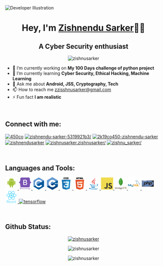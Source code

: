 <img width="100%" height="350" alt="Developer Illustration" src="https://media-exp2.licdn.com/dms/image/C5112AQF9a-hvzWn8uA/article-cover_image-shrink_600_2000/0/1574956586430?e=1663200000&v=beta&t=MC4wANQX8uIgE5pKU44_jzotKp80TV43db02OgUM6jE"/>
<br />

# <p align="center"> Hey, I'm [Zishnendu Sarker](https://dhruba-datta.netlify.app)👋🏻

<h2 align="center"> A Cyber Security enthusiast </h2>

<p align="center"> <img src="https://komarev.com/ghpvc/?username=zishnusarker&label=Profile%20views&color=0e75b6&style=flat" alt="zishnusarker" /> </p>

* 🔭 I’m currently working on **My 100 Days challenge of python project**
* 🌱 I’m currently learning **Cyber Security, Ethical Hacking, Machine Learning**
* 💬 Ask me about **Android, JSS, Cryptography, Tech**
* 📫 How to reach me [zzisshnusarker@gmail.com](mailto:zzisshnusarker@gmail.com)
* ⚡ Fun fact **I am realistic**



<br />

## Connect with me:
<r />
<p align="left">
<a href="https://twitter.com/450co" target="blank"><img align="center" src="https://raw.githubusercontent.com/rahuldkjain/github-profile-readme-generator/master/src/images/icons/Social/twitter.svg" alt="450co" height="30" width="40" /></a>
<a href="https://linkedin.com/in/zishnendu-sarker-5319921b3/" target="blank"><img align="center" src="https://raw.githubusercontent.com/rahuldkjain/github-profile-readme-generator/master/src/images/icons/Social/linked-in-alt.svg" alt="zishnendu-sarker-5319921b3/" height="30" width="40" /></a>
<a href="https://stackoverflow.com/users/2k19co450-zishnendu-sarker" target="blank"><img align="center" src="https://raw.githubusercontent.com/rahuldkjain/github-profile-readme-generator/master/src/images/icons/Social/stack-overflow.svg" alt="2k19co450-zishnendu-sarker" height="30" width="40" /></a>
<a href="https://kaggle.com/zishnendusarker" target="blank"><img align="center" src="https://raw.githubusercontent.com/rahuldkjain/github-profile-readme-generator/master/src/images/icons/Social/kaggle.svg" alt="zishnendusarker" height="30" width="40" /></a>
<a href="https://fb.com/zishnusarker.zishnusarker/" target="blank"><img align="center" src="https://raw.githubusercontent.com/rahuldkjain/github-profile-readme-generator/master/src/images/icons/Social/facebook.svg" alt="zishnusarker.zishnusarker/" height="30" width="40" /></a>
<a href="https://instagram.com/zishnu_sarker/" target="blank"><img align="center" src="https://raw.githubusercontent.com/rahuldkjain/github-profile-readme-generator/master/src/images/icons/Social/instagram.svg" alt="zishnu_sarker/" height="30" width="40" /></a>
</p>

<br />

## Languages and Tools:

<p align="left"> <a href="https://developer.android.com" target="_blank" rel="noreferrer"> <img src="https://raw.githubusercontent.com/devicons/devicon/master/icons/android/android-original-wordmark.svg" alt="android" width="40" height="40"/> </a> <a href="https://getbootstrap.com" target="_blank" rel="noreferrer"> <img src="https://raw.githubusercontent.com/devicons/devicon/master/icons/bootstrap/bootstrap-plain-wordmark.svg" alt="bootstrap" width="40" height="40"/> </a> <a href="https://www.cprogramming.com/" target="_blank" rel="noreferrer"> <img src="https://raw.githubusercontent.com/devicons/devicon/master/icons/c/c-original.svg" alt="c" width="40" height="40"/> </a> <a href="https://www.w3schools.com/cpp/" target="_blank" rel="noreferrer"> <img src="https://raw.githubusercontent.com/devicons/devicon/master/icons/cplusplus/cplusplus-original.svg" alt="cplusplus" width="40" height="40"/> </a> <a href="https://www.w3schools.com/css/" target="_blank" rel="noreferrer"> <img src="https://raw.githubusercontent.com/devicons/devicon/master/icons/css3/css3-original-wordmark.svg" alt="css3" width="40" height="40"/> </a> <a href="https://www.w3.org/html/" target="_blank" rel="noreferrer"> <img src="https://raw.githubusercontent.com/devicons/devicon/master/icons/html5/html5-original-wordmark.svg" alt="html5" width="40" height="40"/> </a> <a href="https://www.java.com" target="_blank" rel="noreferrer"> <img src="https://raw.githubusercontent.com/devicons/devicon/master/icons/java/java-original.svg" alt="java" width="40" height="40"/> </a> <a href="https://developer.mozilla.org/en-US/docs/Web/JavaScript" target="_blank" rel="noreferrer"> <img src="https://raw.githubusercontent.com/devicons/devicon/master/icons/javascript/javascript-original.svg" alt="javascript" width="40" height="40"/> </a> <a href="https://www.mongodb.com/" target="_blank" rel="noreferrer"> <img src="https://raw.githubusercontent.com/devicons/devicon/master/icons/mongodb/mongodb-original-wordmark.svg" alt="mongodb" width="40" height="40"/> </a> <a href="https://www.mysql.com/" target="_blank" rel="noreferrer"> <img src="https://raw.githubusercontent.com/devicons/devicon/master/icons/mysql/mysql-original-wordmark.svg" alt="mysql" width="40" height="40"/> </a> <a href="https://www.php.net" target="_blank" rel="noreferrer"> <img src="https://raw.githubusercontent.com/devicons/devicon/master/icons/php/php-original.svg" alt="php" width="40" height="40"/> </a> <a href="https://reactjs.org/" target="_blank" rel="noreferrer"> <img src="https://raw.githubusercontent.com/devicons/devicon/master/icons/react/react-original-wordmark.svg" alt="react" width="40" height="40"/> </a> <a href="https://www.tensorflow.org" target="_blank" rel="noreferrer"> <img src="https://www.vectorlogo.zone/logos/tensorflow/tensorflow-icon.svg" alt="tensorflow" width="40" height="40"/> </a> </p>

<br />

## Github Status:

<p align="center"> <a href="https://github.com/ryo-ma/github-profile-trophy"><img src="https://github-profile-trophy.vercel.app/?username=zishnusarker" alt="zishnusarker" /></a> </p>

<p align="center"><img src="https://github-readme-streak-stats.herokuapp.com?user=zishnusarker&hide_border=true" alt="zishnusarker" /></p>

<p align="center"><img src="https://github-readme-stats.vercel.app/api/top-langs?username=zishnusarker&show_icons=true&locale=en&layout=compact" alt="zishnusarker" /></p>


